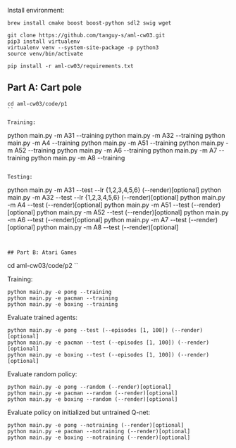 Install environment:

```
brew install cmake boost boost-python sdl2 swig wget

git clone https://github.com/tanguy-s/aml-cw03.git
pip3 install virtualenv
virtualenv venv --system-site-package -p python3
source venv/bin/activate

pip install -r aml-cw03/requirements.txt

```

## Part A: Cart pole

```
cd aml-cw03/code/p1
``

Training:
```
python main.py -m A31 --training
python main.py -m A32 --training
python main.py -m A4 --training
python main.py -m A51 --training
python main.py -m A52 --training
python main.py -m A6 --training
python main.py -m A7 --training
python main.py -m A8 --training
```

Testing:
```
python main.py -m A31 --test --lr {1,2,3,4,5,6} (--render)[optional]
python main.py -m A32 --test --lr {1,2,3,4,5,6} (--render)[optional]
python main.py -m A4 --test (--render)[optional]
python main.py -m A51 --test (--render)[optional]
python main.py -m A52 --test (--render)[optional]
python main.py -m A6 --test (--render)[optional]
python main.py -m A7 --test (--render)[optional]
python main.py -m A8 --test (--render)[optional]
```


## Part B: Atari Games

```
cd aml-cw03/code/p2
``

Training:

```
python main.py -e pong --training
python main.py -e pacman --training
python main.py -e boxing --training
```

Evaluate trained agents:

```
python main.py -e pong --test (--episodes [1, 100]) (--render)[optional]
python main.py -e pacman --test (--episodes [1, 100]) (--render)[optional]
python main.py -e boxing --test (--episodes [1, 100]) (--render)[optional]
```

Evaluate random policy:

```
python main.py -e pong --random (--render)[optional]
python main.py -e pacman --random (--render)[optional]
python main.py -e boxing --random (--render)[optional]
```

Evaluate policy on initialized but untrained Q-net:

```
python main.py -e pong --notraining (--render)[optional]
python main.py -e pacman --notraining (--render)[optional]
python main.py -e boxing --notraining (--render)[optional]
```






